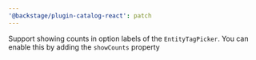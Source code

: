 ```yaml
---
'@backstage/plugin-catalog-react': patch
---
```


Support showing counts in option labels of the `EntityTagPicker`. You can enable this by adding the `showCounts` property
